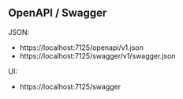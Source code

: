 ﻿## OpenAPI / Swagger

JSON:

- https://localhost:7125/openapi/v1.json
- https://localhost:7125/swagger/v1/swagger.json

UI:

- https://localhost:7125/swagger